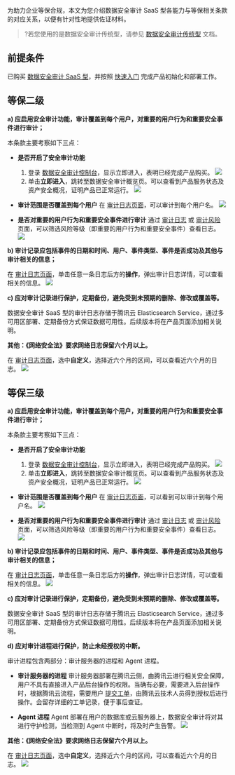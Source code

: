 为助力企业等保合规，本文为您介绍数据安全审计 SaaS 型各能力与等保相关条款的对应关系，以便有针对性地提供佐证材料。
>?若您使用的是数据安全审计传统型，请参见 [数据安全审计传统型](https://cloud.tencent.com/document/product/856/63886) 文档。

## 前提条件
已购买 [数据安全审计 SaaS 型](https://cloud.tencent.com/document/product/856/17379)，并按照 [快速入门](https://cloud.tencent.com/document/product/856/64700) 完成产品初始化和部署工作。

## 等保二级
**a) 应启用安全审计功能，审计覆盖到每个用户，对重要的用户行为和重要安全事件进行审计；**

本条款主要考察如下三点：
- **是否开启了安全审计功能**
  1. 登录 [数据安全审计控制台](https://console.cloud.tencent.com/cds/audit)，显示立即进入，表明已经完成产品购买。
  ![](https://qcloudimg.tencent-cloud.cn/raw/bef6d8fa05236237600a79625064c03b.png)
  2. 单击**立即进入**，跳转至数据安全审计概览页。可以查看到产品服务状态及资产安全概况，证明产品已正常运行。
![](https://qcloudimg.tencent-cloud.cn/raw/47cd32b9c5641469479651fe1a22057d.png)

- **审计范围是否覆盖到每个用户**
在 [审计日志页面](https://console.cloud.tencent.com/dsaudit/log)，可以审计到每个用户名。
![](https://qcloudimg.tencent-cloud.cn/raw/96dc26559037109f23b1c1442a57cd9c.png)

- **是否对重要的用户行为和重要安全事件进行审计**
通过 [审计日志](https://console.cloud.tencent.com/dsaudit/log) 或 [审计风险](https://console.cloud.tencent.com/dsaudit/risk) 页面，可以筛选风险等级（即重要的用户行为和重要安全事件）查看日志。
![](https://qcloudimg.tencent-cloud.cn/raw/23e66acb232efa4df8faabc00f222b3c.png)


**b) 审计记录应包括事件的日期和时间、用户、事件类型、事件是否成功及其他与审计相关的信息；**

在 [审计日志页面](https://console.cloud.tencent.com/dsaudit/log)，单击任意一条日志后方的**操作**，弹出审计日志详情，可以查看相关的信息。
![](https://qcloudimg.tencent-cloud.cn/raw/0e81c6b176b832d0c33942b25ffde81e.png)

**c) 应对审计记录进行保护，定期备份，避免受到未预期的删除、修改或覆盖等。**

数据安全审计 SaaS 型的审计日志存储于腾讯云 Elasticsearch Service，通过多可用区部署、定期备份方式保证数据可用性。后续版本将在产品页面添加相关说明。


**其他：《网络安全法》要求网络日志保留六个月以上。**

在 [审计日志页面](https://console.cloud.tencent.com/dsaudit/log)，选中**自定义**，选择近六个月的区间，可以查看近六个月的日志。
![](https://qcloudimg.tencent-cloud.cn/raw/f124578b02fa22649e874037a4f5d62a.png)

## 等保三级
**a) 应启用安全审计功能，审计覆盖到每个用户，对重要的用户行为和重要安全事件进行审计；**

本条款主要考察如下三点：
- **是否开启了安全审计功能**
  1. 登录 [数据安全审计控制台](https://console.cloud.tencent.com/cds/audit)，显示立即进入，表明已经完成产品购买。
  ![](https://qcloudimg.tencent-cloud.cn/raw/bef6d8fa05236237600a79625064c03b.png)
  2. 单击**立即进入**，跳转至数据安全审计概览页。可以查看到产品服务状态及资产安全概况，证明产品已正常运行。
![](https://qcloudimg.tencent-cloud.cn/raw/47cd32b9c5641469479651fe1a22057d.png)

- **审计范围是否覆盖到每个用户**
在 [审计日志页面](https://console.cloud.tencent.com/dsaudit/log)，可以看到可以审计到每个用户名。
![](https://qcloudimg.tencent-cloud.cn/raw/96dc26559037109f23b1c1442a57cd9c.png)

- **是否对重要的用户行为和重要安全事件进行审计**
通过 [审计日志](https://console.cloud.tencent.com/dsaudit/log) 或 [审计风险](https://console.cloud.tencent.com/dsaudit/risk) 页面，可以筛选风险等级（即重要的用户行为和重要安全事件）查看日志。
![](https://qcloudimg.tencent-cloud.cn/raw/23e66acb232efa4df8faabc00f222b3c.png)


**b) 审计记录应包括事件的日期和时间、用户、事件类型、事件是否成功及其他与审计相关的信息；**

在 [审计日志页面](https://console.cloud.tencent.com/dsaudit/log)，单击任意一条日志后方的**操作**，弹出审计日志详情，可以查看相关的信息。
![](https://qcloudimg.tencent-cloud.cn/raw/0e81c6b176b832d0c33942b25ffde81e.png)

**c) 应对审计记录进行保护，定期备份，避免受到未预期的删除、修改或覆盖等。**

数据安全审计 SaaS 型的审计日志存储于腾讯云 Elasticsearch Service，通过多可用区部署、定期备份方式保证数据可用性。后续版本将在产品页面添加相关说明。

**d) 应对审计进程进行保护，防止未经授权的中断。**

审计进程包含两部分：审计服务器的进程和 Agent 进程。

- **审计服务器的进程**
审计服务器部署在腾讯云侧，由腾讯云进行相关安全保障，用户不具有直接进入产品后台操作的权限。当确有必要，需要进入后台操作时，根据腾讯云流程，需要用户 [提交工单](https://console.cloud.tencent.com/workorder/category)，由腾讯云技术人员得到授权后进行操作。会留存详细的工单记录，便于事后查证。

- **Agent 进程**
Agent 部署在用户的数据库或云服务器上，数据安全审计将对其进行守护检测，当检测到 Agent 中断时，将及时产生告警。
![](https://qcloudimg.tencent-cloud.cn/raw/86f7ccc497402e6617af552bf88cd7b1.png)

**其他：《网络安全法》要求网络日志保留六个月以上。**

在 [审计日志页面](https://console.cloud.tencent.com/dsaudit/log)，选中**自定义**，选择近六个月的区间，可以查看近六个月的日志。
![](https://qcloudimg.tencent-cloud.cn/raw/f124578b02fa22649e874037a4f5d62a.png)

